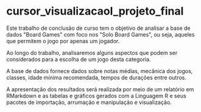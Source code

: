 # cursor_visualizacaoI_projeto_final

Este trabalho de conclusão de curso tem o objetivo de analisar a base de dados "Board Games" com foco nos "Solo Board Games", ou seja, aqueles que permitem o jogo por apenas um jogador.  

Ao longo do trabalho, analisaremos alguns aspectos que podem ser considerados para a escolha de um jogo desta categoria.  

A base de dados fornece dados sobre notas médias, mecânica dos jogos, classes, idade mínima recomendada, tempos de durações entre outros.  

A apresentação dos resultados será realizada por meio de um relatório em RMarkdown e as tabelas e gráficos gerados com a Linguagem R e seus pacotes de importação, 
arrumação e manipulação e visualização.  
